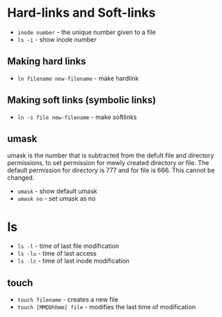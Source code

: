 # Hard-links and Soft-links

* `inode number` - the unique number given to a file
* `ls -i` - show inode number

## Making hard links

* `ln filename new-filename` - make hardlink

## Making soft links (symbolic links)

* `ln -s file new-filename` - make softlinks

## umask

umask is the number that is subtracted from the defult file and directory permissions, to set permission for mewly created directory or file. The default permission for directory is 777 and for file is 666. This cannot be changed. 

* `umask` - show default umask
* `umask no` - set umask as no

# ls

* `ls -l` - time of last file modification
* `ls -lu` - time of last access
* `ls -lc` - time of last inode modification

## touch

* `touch filename` - creates a new file 
* `touch [MMDDhhmm] file` - modifies the last time of modification